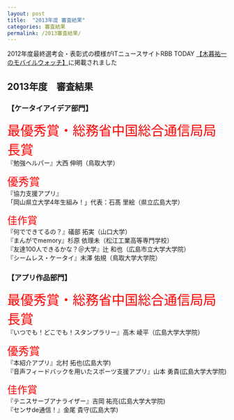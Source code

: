 ```yaml
---
layout: post
title:  "2013年度 審査結果"
categories: 審査結果
permalink: /2013審査結果/
---
```


2012年度最終選考会・表彰式の模様がITニュースサイトRBB TODAY
[【木暮祐一のモバイルウォッチ】](https://www.rbbtoday.com/article/2012/11/19/98001.html)​に掲載されました


## 2013年度　審査結果 
### **【ケータイアイデア部門】**

<span style="color:red; font-size: 30px;">最優秀賞・総務省中国総合通信局局長賞</span> <br>
『勉強ヘルパー』大西 伸明（鳥取大学）

<span style="color:red; font-size: 25px;">優秀賞</span> <br>
『協力支援アプリ』<br>
「岡山県立大学4年生組み！」代表：石髙 里絵（県立広島大学）

<span style="color:red; font-size: 23px;">佳作賞</span> <br>
『何でできてるの？』礒部 拓実（山口大学）<br>
『まんがでmemory』杉原 依理未（松江工業高等専門学校）<br>
『友達100人できるかな？＠大学』辻 和也（広島市立大学大学院）<br>
『シームレス・ケータイ』末澤 佑規（鳥取大学大学院）


<div class="space"> </div>

### **【アプリ作品部門】**
<span style="color:red; font-size: 30px;">最優秀賞・総務省中国総合通信局局長賞</span> <br>
『いつでも！どこでも！スタンプラリー』高木 崚平（広島大学大学院）

<span style="color:red; font-size: 25px;">優秀賞</span> <br>
『本紹介アプリ』北村 拓也(広島大学)<br>
『音声フィードバックを用いたスポーツ支援アプリ』山本 勇貴(広島大学大学院)<br>

<span style="color:red; font-size: 23px;">佳作賞</span> <br>
『テニスサーブアナライザー』吉岡 祐亮(広島大学大学院)<br>
『センサde通信！』金尾 貴守(広島大学)

<div class="space"> </div>